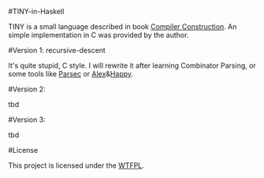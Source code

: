 #TINY-in-Haskell

TINY is a small language described in book [Compiler Construction](http://www.cs.sjsu.edu/~louden/cmptext/).
An simple implementation in C was provided by the author.

#Version 1: recursive-descent

It's quite stupid, C style.
I will rewrite it after learning Combinator Parsing, or some tools like [Parsec](http://legacy.cs.uu.nl/daan/parsec.html) or [Alex](http://www.haskell.org/alex/)&[Happy](http://www.haskell.org/happy/).


#Version 2:

tbd

#Version 3:

tbd

#License

This project is licensed under the [WTFPL](http://www.wtfpl.net/).

